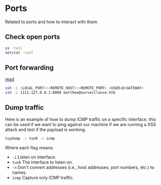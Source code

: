 # Ports

Related to ports and how to interact with them.

## Check open ports

```bash
ss -tunl
netstat -tunl
```

## Port forwarding

[read](https://phoenixnap.com/kb/ssh-port-forwarding)

```bash
ssh -L <LOCAL_PORT>:<REMOTE_HOST>:<REMOTE_PORT> <USER>@<GATEWAY>
ssh -L 1111:127.0.0.1:8080 matthew@surveillance.htb
```

## Dump traffic

Here is an example of how to dump ICMP traffic on a specific interface, this can be used if we want to ping against our machine if we are running a XSS attack and test if the payload is working.

```bash
tcpdump -i tun0 -n icmp
```

Where each flag means:

- `-i` Listen on interface.
- `tun0` The interface to listen on.
- `-n` Don't convert addresses (i.e., host addresses, port numbers, etc.) to names.
- `icmp` Capture only ICMP traffic.